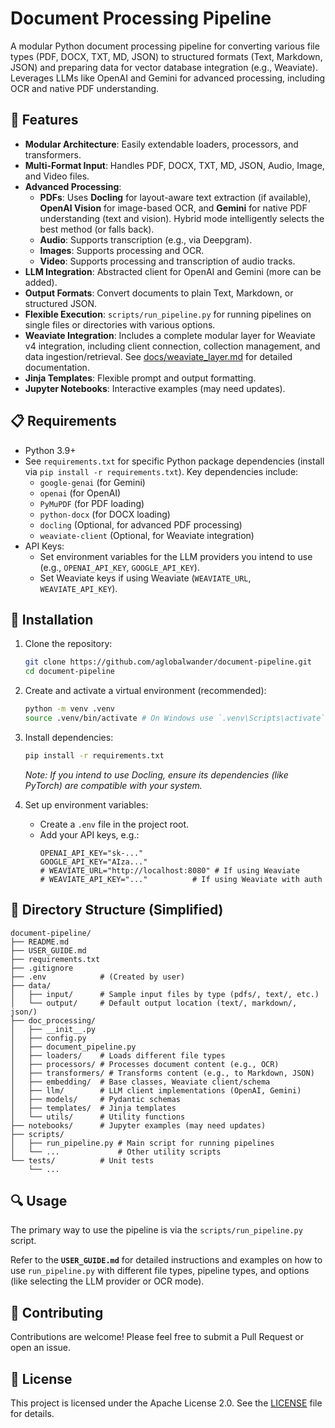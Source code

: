 # Document Processing Pipeline

A modular Python document processing pipeline for converting various file types (PDF, DOCX, TXT, MD, JSON) to structured formats (Text, Markdown, JSON) and preparing data for vector database integration (e.g., Weaviate). Leverages LLMs like OpenAI and Gemini for advanced processing, including OCR and native PDF understanding.

## 🌟 Features

-   **Modular Architecture**: Easily extendable loaders, processors, and transformers.
-   **Multi-Format Input**: Handles PDF, DOCX, TXT, MD, JSON, Audio, Image, and Video files.
-   **Advanced Processing**:
    -   **PDFs**: Uses **Docling** for layout-aware text extraction (if available), **OpenAI Vision** for image-based OCR, and **Gemini** for native PDF understanding (text and vision). Hybrid mode intelligently selects the best method (or falls back).
    -   **Audio**: Supports transcription (e.g., via Deepgram).
    -   **Images**: Supports processing and OCR.
    -   **Video**: Supports processing and transcription of audio tracks.
-   **LLM Integration**: Abstracted client for OpenAI and Gemini (more can be added).
-   **Output Formats**: Convert documents to plain Text, Markdown, or structured JSON.
-   **Flexible Execution**: `scripts/run_pipeline.py` for running pipelines on single files or directories with various options.
-   **Weaviate Integration**: Includes a complete modular layer for Weaviate v4 integration, including client connection, collection management, and data ingestion/retrieval. See [docs/weaviate_layer.md](docs/weaviate_layer.md) for detailed documentation.
-   **Jinja Templates**: Flexible prompt and output formatting.
-   **Jupyter Notebooks**: Interactive examples (may need updates).

## 📋 Requirements

-   Python 3.9+
-   See `requirements.txt` for specific Python package dependencies (install via `pip install -r requirements.txt`). Key dependencies include:
    -   `google-genai` (for Gemini)
    -   `openai` (for OpenAI)
    -   `PyMuPDF` (for PDF loading)
    -   `python-docx` (for DOCX loading)
    -   `docling` (Optional, for advanced PDF processing)
    -   `weaviate-client` (Optional, for Weaviate integration)
-   API Keys:
    -   Set environment variables for the LLM providers you intend to use (e.g., `OPENAI_API_KEY`, `GOOGLE_API_KEY`).
    -   Set Weaviate keys if using Weaviate (`WEAVIATE_URL`, `WEAVIATE_API_KEY`).

## 🚀 Installation

1.  Clone the repository:
    ```bash
    git clone https://github.com/aglobalwander/document-pipeline.git
    cd document-pipeline
    ```

2.  Create and activate a virtual environment (recommended):
    ```bash
    python -m venv .venv
    source .venv/bin/activate # On Windows use `.venv\Scripts\activate`
    ```

3.  Install dependencies:
    ```bash
    pip install -r requirements.txt
    ```
    *Note: If you intend to use Docling, ensure its dependencies (like PyTorch) are compatible with your system.*

4.  Set up environment variables:
    *   Create a `.env` file in the project root.
    *   Add your API keys, e.g.:
        ```dotenv
        OPENAI_API_KEY="sk-..."
        GOOGLE_API_KEY="AIza..."
        # WEAVIATE_URL="http://localhost:8080" # If using Weaviate
        # WEAVIATE_API_KEY="..."          # If using Weaviate with auth
        ```

## 📄 Directory Structure (Simplified)

```
document-pipeline/
├── README.md
├── USER_GUIDE.md
├── requirements.txt
├── .gitignore
├── .env            # (Created by user)
├── data/
│   ├── input/      # Sample input files by type (pdfs/, text/, etc.)
│   └── output/     # Default output location (text/, markdown/, json/)
├── doc_processing/
│   ├── __init__.py
│   ├── config.py
│   ├── document_pipeline.py
│   ├── loaders/    # Loads different file types
│   ├── processors/ # Processes document content (e.g., OCR)
│   ├── transformers/ # Transforms content (e.g., to Markdown, JSON)
│   ├── embedding/  # Base classes, Weaviate client/schema
│   ├── llm/        # LLM client implementations (OpenAI, Gemini)
│   ├── models/     # Pydantic schemas
│   ├── templates/  # Jinja templates
│   └── utils/      # Utility functions
├── notebooks/      # Jupyter examples (may need updates)
├── scripts/
│   ├── run_pipeline.py # Main script for running pipelines
│   └── ...             # Other utility scripts
└── tests/          # Unit tests
    └── ...
```

## 🔍 Usage

The primary way to use the pipeline is via the `scripts/run_pipeline.py` script.

Refer to the **`USER_GUIDE.md`** for detailed instructions and examples on how to use `run_pipeline.py` with different file types, pipeline types, and options (like selecting the LLM provider or OCR mode).

## 🤝 Contributing

Contributions are welcome! Please feel free to submit a Pull Request or open an issue.

## 📜 License

This project is licensed under the Apache License 2.0. See the [LICENSE](LICENSE) file for details.
